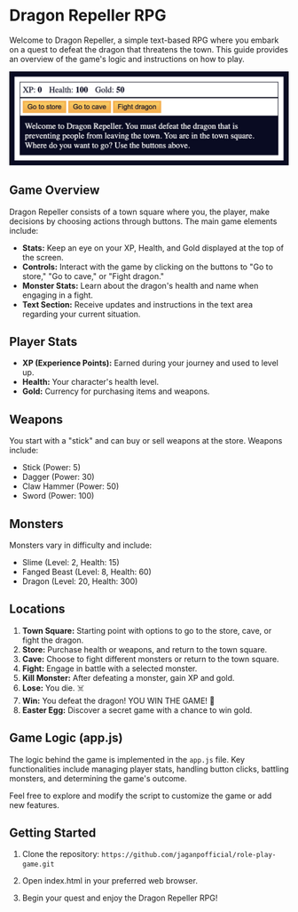 # Dragon Repeller RPG

Welcome to Dragon Repeller, a simple text-based RPG where you embark on a quest to defeat the dragon that threatens the town. This guide provides an overview of the game's logic and instructions on how to play.

<img width="540" alt="town" src="/img/town.png">
<!-- <img width="540" alt="store" src="https://github.com/Erikote04/Role-Playing-Game/assets/126704751/44e35c3b-ab1a-455a-92d8-7bb6ebafdd51">
<img width="540" alt="cave" src="https://github.com/Erikote04/Role-Playing-Game/assets/126704751/b67fe94e-56e2-4e19-b00f-c699ce4c6acf">
<img width="540" alt="dragon" src="https://github.com/Erikote04/Role-Playing-Game/assets/126704751/49cf601b-1840-4ade-8417-b9c396576ee5"> -->

## Game Overview

Dragon Repeller consists of a town square where you, the player, make decisions by choosing actions through buttons. The main game elements include:

- **Stats:** Keep an eye on your XP, Health, and Gold displayed at the top of the screen.
- **Controls:** Interact with the game by clicking on the buttons to "Go to store," "Go to cave," or "Fight dragon."
- **Monster Stats:** Learn about the dragon's health and name when engaging in a fight.
- **Text Section:** Receive updates and instructions in the text area regarding your current situation.

## Player Stats

- **XP (Experience Points):** Earned during your journey and used to level up.
- **Health:** Your character's health level.
- **Gold:** Currency for purchasing items and weapons.

## Weapons

You start with a "stick" and can buy or sell weapons at the store. Weapons include:
- Stick (Power: 5)
- Dagger (Power: 30)
- Claw Hammer (Power: 50)
- Sword (Power: 100)

## Monsters

Monsters vary in difficulty and include:
- Slime (Level: 2, Health: 15)
- Fanged Beast (Level: 8, Health: 60)
- Dragon (Level: 20, Health: 300)

## Locations

1. **Town Square:** Starting point with options to go to the store, cave, or fight the dragon.
2. **Store:** Purchase health or weapons, and return to the town square.
3. **Cave:** Choose to fight different monsters or return to the town square.
4. **Fight:** Engage in battle with a selected monster.
5. **Kill Monster:** After defeating a monster, gain XP and gold.
6. **Lose:** You die. ☠️
7. **Win:** You defeat the dragon! YOU WIN THE GAME! 🎉
8. **Easter Egg:** Discover a secret game with a chance to win gold.

## Game Logic (app.js)

The logic behind the game is implemented in the `app.js` file. Key functionalities include managing player stats, handling button clicks, battling monsters, and determining the game's outcome.

Feel free to explore and modify the script to customize the game or add new features.

## Getting Started

1. Clone the repository:
   `https://github.com/jaganpofficial/role-play-game.git`
  
2. Open index.html in your preferred web browser.

3. Begin your quest and enjoy the Dragon Repeller RPG!
